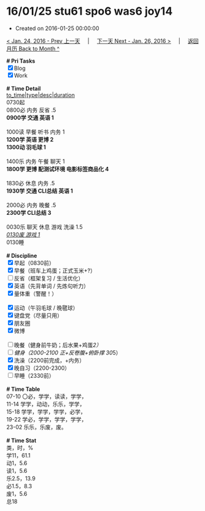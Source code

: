 # 16/01/25 stu61 spo6 was6 joy14

- Created on 2016-01-25 00:00:00

[< Jan. 24, 2016 - Prev 上一天](/_archived/lifelogs/2016/01/d24.md) &nbsp; &nbsp; | &nbsp; &nbsp; [下一天 Next - Jan. 26, 2016 >](/_archived/lifelogs/2016/01/d26.md) &nbsp; &nbsp; |  &nbsp; &nbsp; [返回月历 Back to Month ^](/_archived/lifelogs/2016/01/index.md)
<br/><div><b># Pri Tasks</b></div><div><input checked="true" type="checkbox"/>Blog</div><div><input checked="true" type="checkbox"/>Work</div><div><br/></div><div><b># Time Detail</b></div><div><u>to_time|type|desc|duration</u></div><div>0730起</div><div>0800必 内务 反省 .5</div><div><b>0900学 交通 英语 1</b></div><div><br/></div><div>1000读 早餐 听书 内务 1</div><div><b>1200学 英语 更博 2</b></div><div><b>1300动 羽毛球 1</b></div><div><br/></div><div>1400乐 内务 午餐 聊天 1</div><div><b>1800学 更博 配测试环境 电影标签商品化 4</b></div><div><br/></div><div>1830必 休息 内务 .5</div><div><b>1930学 交通 CLI总结 英语 1</b></div><div><br/></div><div>2000必 内务 晚餐 .5</div><div><b>2300学 CLI总结 3</b></div><div><br/></div><div>0030乐 聊天 休息 游戏 洗澡 1.5</div><div><u><i>0130废 游戏 1</i></u></div><div>0130睡</div><div><br/></div><div><b># Discipline</b></div><div><input checked="true" type="checkbox"/>早起（0830前）</div><div><input checked="true" type="checkbox"/>早餐（班车上鸡蛋；正式玉米+?）</div><div><input type="checkbox"/>反省（框架复习 / 生活优化）</div><div><input checked="true" type="checkbox"/>英语（先背单词 / 先炼句听力）</div><div><input checked="true" type="checkbox"/>量体重（警醒！）</div><div><br/></div><div><input checked="true" type="checkbox"/>运动（午羽毛球 / 晚毽球）</div><div><input checked="true" type="checkbox"/>键盘党（尽量只用）</div><div><input checked="true" type="checkbox"/>朋友圈</div><div><input checked="true" type="checkbox"/>微博</div><div><br/></div><div><input type="checkbox"/>晚餐（健身前牛奶；后水果+鸡蛋*2）</div><div><input type="checkbox"/>健身（2000-2100 正+反卷腹+俯卧撑 30*5）</div><div><input checked="true" type="checkbox"/>洗澡（2200前完成，+内务）</div><div><input checked="true" type="checkbox"/>晚自习（2200-2300）</div><div><input type="checkbox"/>早睡（2330前）</div><div><br/></div><div><b># Time Table</b></div><div>07-10 〇必，学学，读读，学学，</div><div>11-14 学学，动动，乐乐，学学，</div><div>15-18 学学，学学，学学，必学，</div><div>19-22 学必，学学，学学，学学，</div><div>23-02 乐乐，乐废，废。</div><div><br/></div><div><b># Time Stat</b></div><div>类，时，%</div><div>学11，61.1</div><div>动1，5.6</div><div>读1，5.6</div><div>乐2.5，13.9</div><div>必1.5，8.3</div><div>废1，5.6</div><div>总18</div>
